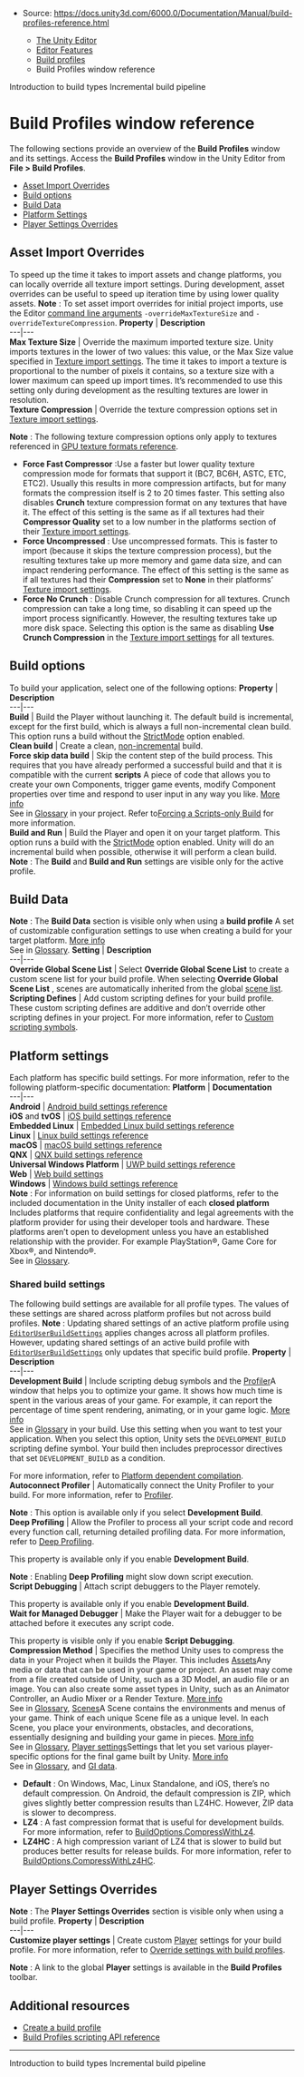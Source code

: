 * Source: https://docs.unity3d.com/6000.0/Documentation/Manual/build-profiles-reference.html

  * [The Unity Editor](https://docs.unity3d.com/6000.0/Documentation/Manual/unity-editor.html)
  * [Editor Features](https://docs.unity3d.com/6000.0/Documentation/Manual/EditorFeatures.html)
  * [Build profiles](https://docs.unity3d.com/6000.0/Documentation/Manual/BuildSettings.html)
  * Build Profiles window reference


[](https://docs.unity3d.com/6000.0/Documentation/Manual/build-types.html)
Introduction to build types
[](https://docs.unity3d.com/6000.0/Documentation/Manual/incremental-build-pipeline.html)
Incremental build pipeline
# Build Profiles window reference
The following sections provide an overview of the **Build Profiles** window and its settings. Access the **Build Profiles** window in the Unity Editor from **File > Build Profiles**. 
  * [Asset Import Overrides](https://docs.unity3d.com/6000.0/Documentation/Manual/build-profiles-reference.html#AssetImportOverride)
  * [Build options](https://docs.unity3d.com/6000.0/Documentation/Manual/build-profiles-reference.html#build-options)
  * [Build Data](https://docs.unity3d.com/6000.0/Documentation/Manual/build-profiles-reference.html#build-data)
  * [Platform Settings](https://docs.unity3d.com/6000.0/Documentation/Manual/build-profiles-reference.html#platform-settings)
  * [Player Settings Overrides](https://docs.unity3d.com/6000.0/Documentation/Manual/build-profiles-reference.html#player-settings-overrides)


## Asset Import Overrides
To speed up the time it takes to import assets and change platforms, you can locally override all texture import settings. During development, asset overrides can be useful to speed up iteration time by using lower quality assets.
**Note** : To set asset import overrides for initial project imports, use the Editor [command line arguments](https://docs.unity3d.com/6000.0/Documentation/Manual/CommandLineArguments.html) `-overrideMaxTextureSize` and `-overrideTextureCompression`.
**Property** | **Description**  
---|---  
**Max Texture Size** | Override the maximum imported texture size. Unity imports textures in the lower of two values: this value, or the Max Size value specified in [Texture import settings](https://docs.unity3d.com/6000.0/Documentation/Manual/class-TextureImporter.html). The time it takes to import a texture is proportional to the number of pixels it contains, so a texture size with a lower maximum can speed up import times. It’s recommended to use this setting only during development as the resulting textures are lower in resolution.  
**Texture Compression** | Override the texture compression options set in [Texture import settings](https://docs.unity3d.com/6000.0/Documentation/Manual/class-TextureImporter.html).  
  
**Note** : The following texture compression options only apply to textures referenced in [GPU texture formats reference](https://docs.unity3d.com/6000.0/Documentation/Manual/texture-formats-reference.html).  
  

  * **Force Fast Compressor** :Use a faster but lower quality texture compression mode for formats that support it (BC7, BC6H, ASTC, ETC, ETC2). Usually this results in more compression artifacts, but for many formats the compression itself is 2 to 20 times faster. This setting also disables **Crunch** texture compression format on any textures that have it. The effect of this setting is the same as if all textures had their **Compressor Quality** set to a low number in the platforms section of their [Texture import settings](https://docs.unity3d.com/6000.0/Documentation/Manual/class-TextureImporter.html).
  * **Force Uncompressed** : Use uncompressed formats. This is faster to import (because it skips the texture compression process), but the resulting textures take up more memory and game data size, and can impact rendering performance. The effect of this setting is the same as if all textures had their **Compression** set to **None** in their platforms’ [Texture import settings](https://docs.unity3d.com/6000.0/Documentation/Manual/class-TextureImporter.html).
  * **Force No Crunch** : Disable Crunch compression for all textures. Crunch compression can take a long time, so disabling it can speed up the import process significantly. However, the resulting textures take up more disk space. Selecting this option is the same as disabling **Use Crunch Compression** in the [Texture import settings](https://docs.unity3d.com/6000.0/Documentation/Manual/class-TextureImporter.html) for all textures.

  
## Build options
To build your application, select one of the following options:
**Property** | **Description**  
---|---  
**Build** | Build the Player without launching it. The default build is incremental, except for the first build, which is always a full non-incremental clean build. This option runs a build without the [StrictMode](https://docs.unity3d.com/6000.0/Documentation/ScriptReference/BuildOptions.StrictMode.html) option enabled.  
**Clean build** | Create a clean, [non-incremental](https://docs.unity3d.com/6000.0/Documentation/Manual/incremental-build-pipeline.html#creating-non-incremental-builds) build.  
**Force skip data build** | Skip the content step of the build process. This requires that you have already performed a successful build and that it is compatible with the current **scripts** A piece of code that allows you to create your own Components, trigger game events, modify Component properties over time and respond to user input in any way you like. [More info](https://docs.unity3d.com/6000.0/Documentation/Manual/creating-scripts.html)  
See in [Glossary](https://docs.unity3d.com/6000.0/Documentation/Manual/Glossary.html#Scripts) in your project. Refer to[Forcing a Scripts-only Build](https://docs.unity3d.com/6000.0/Documentation/Manual/incremental-build-pipeline.html#force-scripts-only-build) for more information.  
**Build and Run** | Build the Player and open it on your target platform. This option runs a build with the [StrictMode](https://docs.unity3d.com/6000.0/Documentation/ScriptReference/BuildOptions.StrictMode.html) option enabled. Unity will do an incremental build when possible, otherwise it will perform a clean build.  
**Note** : The **Build** and **Build and Run** settings are visible only for the active profile. 
## Build Data
**Note** : The **Build Data** section is visible only when using a **build profile** A set of customizable configuration settings to use when creating a build for your target platform. [More info](https://docs.unity3d.com/6000.0/Documentation/Manual/build-profiles.html)  
See in [Glossary](https://docs.unity3d.com/6000.0/Documentation/Manual/Glossary.html#Buildprofile).
**Setting** | **Description**  
---|---  
**Override Global Scene List** | Select **Override Global Scene List** to create a custom scene list for your build profile. When selecting **Override Global Scene List** , scenes are automatically inherited from the global [scene list](https://docs.unity3d.com/6000.0/Documentation/Manual/build-profile-scene-list.html).  
**Scripting Defines** | Add custom scripting defines for your build profile. These custom scripting defines are additive and don’t override other scripting defines in your project. For more information, refer to [Custom scripting symbols](https://docs.unity3d.com/6000.0/Documentation/Manual/custom-scripting-symbols.html).  
## Platform settings
Each platform has specific build settings. For more information, refer to the following platform-specific documentation:
**Platform** | **Documentation**  
---|---  
**Android** | [Android build settings reference](https://docs.unity3d.com/6000.0/Documentation/Manual/android-build-settings.html)  
**iOS** and **tvOS** | [iOS build settings reference](https://docs.unity3d.com/6000.0/Documentation/Manual/BuildSettingsiOS.html)  
**Embedded Linux** | [Embedded Linux build settings reference](https://docs.unity3d.com/6000.0/Documentation/Manual/embedded-linux-build-settings.html)  
**Linux** | [Linux build settings reference](https://docs.unity3d.com/6000.0/Documentation/Manual/Buildsettings-linux.html)  
**macOS** | [macOS build settings reference](https://docs.unity3d.com/6000.0/Documentation/Manual/macosbuildsettings.html)  
**QNX** | [QNX build settings reference](https://docs.unity3d.com/6000.0/Documentation/Manual/qnx-build-settings.html)  
**Universal Windows Platform** | [UWP build settings reference](https://docs.unity3d.com/6000.0/Documentation/Manual/windowsstore-buildsettings.html)  
**Web** | [Web build settings](https://docs.unity3d.com/6000.0/Documentation/Manual/web-build-settings.html)  
**Windows** | [Windows build settings reference](https://docs.unity3d.com/6000.0/Documentation/Manual/WindowsStandaloneBinaries.html)  
**Note** : For information on build settings for closed platforms, refer to the included documentation in the Unity installer of each **closed platform** Includes platforms that require confidentiality and legal agreements with the platform provider for using their developer tools and hardware. These platforms aren’t open to development unless you have an established relationship with the provider. For example PlayStation®, Game Core for Xbox®, and Nintendo®.  
See in [Glossary](https://docs.unity3d.com/6000.0/Documentation/Manual/Glossary.html#Closedplatform).
### Shared build settings
The following build settings are available for all profile types. The values of these settings are shared across platform profiles but not across build profiles.
**Note** : Updating shared settings of an active platform profile using [`EditorUserBuildSettings`](https://docs.unity3d.com/6000.0/Documentation/ScriptReference/EditorUserBuildSettings.html) applies changes across all platform profiles. However, updating shared settings of an active build profile with [`EditorUserBuildSettings`](https://docs.unity3d.com/6000.0/Documentation/ScriptReference/EditorUserBuildSettings.html) only updates that specific build profile.
**Property** | **Description**  
---|---  
**Development Build** | Include scripting debug symbols and the [Profiler](https://docs.unity3d.com/6000.0/Documentation/Manual/Profiler.html)A window that helps you to optimize your game. It shows how much time is spent in the various areas of your game. For example, it can report the percentage of time spent rendering, animating, or in your game logic. [More info](https://docs.unity3d.com/6000.0/Documentation/Manual/Profiler.html)  
See in [Glossary](https://docs.unity3d.com/6000.0/Documentation/Manual/Glossary.html#Profiler) in your build. Use this setting when you want to test your application. When you select this option, Unity sets the `DEVELOPMENT_BUILD` scripting define symbol. Your build then includes preprocessor directives that set `DEVELOPMENT_BUILD` as a condition.  
  
For more information, refer to [Platform dependent compilation](https://docs.unity3d.com/6000.0/Documentation/Manual/platform-dependent-compilation.html).  
**Autoconnect Profiler** | Automatically connect the Unity Profiler to your build. For more information, refer to [Profiler](https://docs.unity3d.com/6000.0/Documentation/Manual/Profiler.html).  
  
**Note** : This option is available only if you select **Development Build**.  
**Deep Profiling** | Allow the Profiler to process all your script code and record every function call, returning detailed profiling data. For more information, refer to [Deep Profiling](https://docs.unity3d.com/6000.0/Documentation/Manual/ProfilerWindow.html#deep-profiling).   
  
This property is available only if you enable **Development Build**.   
  
**Note** : Enabling **Deep Profiling** might slow down script execution.  
**Script Debugging** | Attach script debuggers to the Player remotely.   
  
This property is available only if you enable **Development Build**.  
**Wait for Managed Debugger** | Make the Player wait for a debugger to be attached before it executes any script code.  
  
This property is visible only if you enable **Script Debugging**.  
**Compression Method** | Specifies the method Unity uses to compress the data in your Project when it builds the Player. This includes [Assets](https://docs.unity3d.com/6000.0/Documentation/Manual/AssetTypes.html)Any media or data that can be used in your game or project. An asset may come from a file created outside of Unity, such as a 3D Model, an audio file or an image. You can also create some asset types in Unity, such as an Animator Controller, an Audio Mixer or a Render Texture. [More info](https://docs.unity3d.com/6000.0/Documentation/Manual/AssetWorkflow.html)  
See in [Glossary](https://docs.unity3d.com/6000.0/Documentation/Manual/Glossary.html#Asset), [Scenes](https://docs.unity3d.com/6000.0/Documentation/Manual/CreatingScenes.html)A Scene contains the environments and menus of your game. Think of each unique Scene file as a unique level. In each Scene, you place your environments, obstacles, and decorations, essentially designing and building your game in pieces. [More info](https://docs.unity3d.com/6000.0/Documentation/Manual/CreatingScenes.html)  
See in [Glossary](https://docs.unity3d.com/6000.0/Documentation/Manual/Glossary.html#Scene), [Player settings](https://docs.unity3d.com/6000.0/Documentation/Manual/class-PlayerSettings.html)Settings that let you set various player-specific options for the final game built by Unity. [More info](https://docs.unity3d.com/6000.0/Documentation/Manual/class-PlayerSettings.html)  
See in [Glossary](https://docs.unity3d.com/6000.0/Documentation/Manual/Glossary.html#PlayerSettings), and [GI data](https://docs.unity3d.com/6000.0/Documentation/Manual/GICache.html). 
  * **Default** : On Windows, Mac, Linux Standalone, and iOS, there’s no default compression. On Android, the default compression is ZIP, which gives slightly better compression results than LZ4HC. However, ZIP data is slower to decompress.
  * **LZ4** : A fast compression format that is useful for development builds. For more information, refer to [BuildOptions.CompressWithLz4](https://docs.unity3d.com/6000.0/Documentation/ScriptReference/BuildOptions.CompressWithLz4.html).
  * **LZ4HC** : A high compression variant of LZ4 that is slower to build but produces better results for release builds. For more information, refer to [BuildOptions.CompressWithLz4HC](https://docs.unity3d.com/6000.0/Documentation/ScriptReference/BuildOptions.CompressWithLz4HC.html).

  
## Player Settings Overrides
**Note** : The **Player Settings Overrides** section is visible only when using a build profile.
**Property** | **Description**  
---|---  
**Customize player settings** | Create custom [Player](https://docs.unity3d.com/6000.0/Documentation/Manual/class-PlayerSettings.html) settings for your build profile. For more information, refer to [Override settings with build profiles](https://docs.unity3d.com/6000.0/Documentation/Manual/build-profiles-override-settings#override-player).   
  
**Note** : A link to the global **Player** settings is available in the **Build Profiles** toolbar.  
## Additional resources
  * [Create a build profile](https://docs.unity3d.com/6000.0/Documentation/Manual/create-build-profile.html)
  * [Build Profiles scripting API reference](https://docs.unity3d.com/6000.0/Documentation/ScriptReference/Build.Profile.BuildProfile.html)


* * *
[](https://docs.unity3d.com/6000.0/Documentation/Manual/build-types.html)
Introduction to build types
[](https://docs.unity3d.com/6000.0/Documentation/Manual/incremental-build-pipeline.html)
Incremental build pipeline
